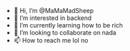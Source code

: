 - 👋 Hi, I’m @MaMaMadSheep
- 👀 I’m interested in backend
- 🌱 I’m currently learning how to be rich
- 💞️ I’m looking to collaborate on nada
- 📫 How to reach me lol no

<!---
MaMaMadSheep/MaMaMadSheep is a ✨ specal ✨ repository because its `README.md` (this file) appears on your GitHub profile.
You can click the Preview link to take a look at your changes.
--->
